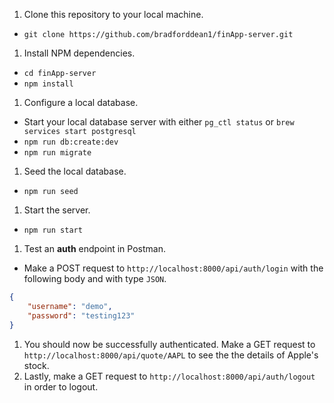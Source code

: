 1. Clone this repository to your local machine.
* `git clone https://github.com/bradforddean1/finApp-server.git`
1. Install NPM dependencies.
* `cd finApp-server`
* `npm install`
1. Configure a local database.
* Start your local database server with either `pg_ctl status` or `brew services start postgresql`
* `npm run db:create:dev`
* `npm run migrate`
1. Seed the local database.
* `npm run seed`
1. Start the server.
* `npm run start`
1. Test an **auth** endpoint in Postman.
* Make a POST request to `http://localhost:8000/api/auth/login` with the following body and with type `JSON`.
```json
{
    "username": "demo",
    "password": "testing123"
}
```
1. You should now be successfully authenticated. Make a GET request to `http://localhost:8000/api/quote/AAPL` to see the the details of Apple's stock.
1. Lastly, make a GET request to `http://localhost:8000/api/auth/logout` in order to logout.